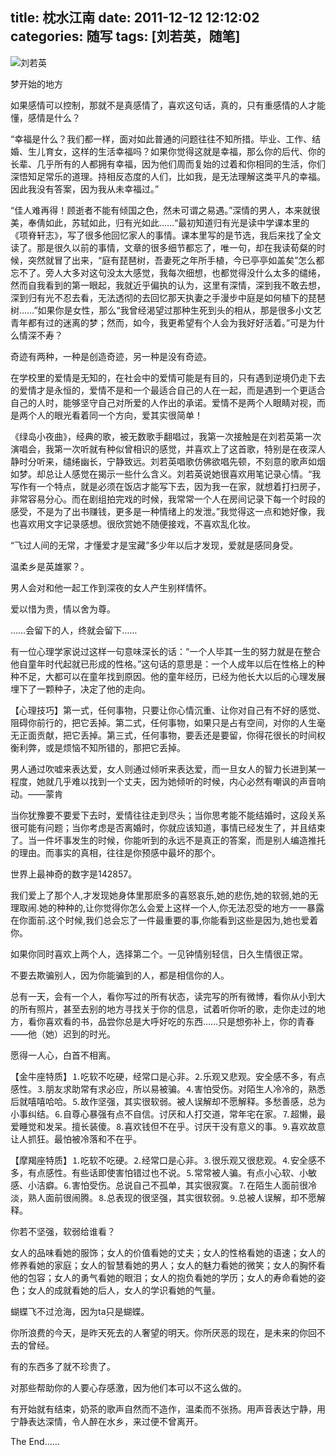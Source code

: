 title: 枕水江南
date: 2011-12-12 12:12:02
categories: 随写
tags: [刘若英，随笔]
---

![刘若英](http://i1153.photobucket.com/albums/p501/dmxiaoshen/hexo/psu_zpsr6laaxmc.jpg)  

梦开始的地方

如果感情可以控制，那就不是真感情了，喜欢这句话，真的，只有重感情的人才能懂，感情是什么？

“幸福是什么？我们都一样，面对如此普通的问题往往不知所措。毕业、工作、结婚、生儿育女，这样的生活幸福吗？如果你觉得这就是幸福，那么你的后代、你的长辈、几乎所有的人都拥有幸福，因为他们周而复始的过着和你相同的生活，你们深悟知足常乐的道理。持相反态度的人们，比如我，是无法理解这类平凡的幸福。因此我没有答案，因为我从未幸福过。”

“佳人难再得！顾逝者不能有倾国之色，然未可谓之易遇。”深情的男人，本来就很美，奉倩如此，苏轼如此，归有光如此……“最初知道归有光是读中学课本里的《项脊轩志》，写了很多他回忆家人的事情。课本里写的是节选，我后来找了全文读了。那是很久以前的事情，文章的很多细节都忘了，唯一句，却在我读荀粲的时候，突然就冒了出来，“庭有琵琶树，吾妻死之年所手植，今已亭亭如盖矣”怎么都忘不了。旁人大多对这句没太大感觉，我每次细想，也都觉得没什么太多的缱绻，然而自我看到的第一眼起，我就近乎偏执的认为，这里有深情，深到我不敢去想，深到归有光不忍去看，无法透彻的去回忆那天执妻之手漫步中庭是如何植下的琵琶树……”如果你是女性，那么“我曾经渴望过那种生死到头的相从，那是很多小文艺青年都有过的迷离的梦；然而，如今，我更希望有个人会为我好好活着。”可是为什么情深不寿？

奇迹有两种，一种是创造奇迹，另一种是没有奇迹。

在学校里的爱情是无知的，在社会中的爱情可能是有目的，只有遇到逆境仍走下去的爱情才是永恒的，爱情不是和一个最适合自己的人在一起，而是遇到一个更适合自己的人时，能够坚守自己对所爱的人作出的承诺。爱情不是两个人眼睛对视，而是两个人的眼光看着同一个方向，爱其实很简单！

《绿岛小夜曲》，经典的歌，被无数歌手翻唱过，我第一次接触是在刘若英第一次演唱会，我第一次听就有种似曾相识的感觉，并喜欢上了这首歌，特别是在夜深人静时分听来，缱绻幽长，宁静致远。刘若英唱歌仿佛欲唱先顿，不刻意的歌声如烟如梦。却总让人感觉在揭示一些什么含义。刘若英说她很喜欢用笔记录心情。“我写作有一个特点，就是必须在饭店才能写下去，因为我一在家，就想着打扫房子，非常容易分心。而在剧组拍完戏的时候，我常常一个人在房间记录下每一个时段的感受，不是为了出书赚钱，更多是一种情绪上的发泄。”我觉得这一点和她好像，我也喜欢用文字记录感想。很欣赏她不随便接戏，不喜欢乱化妆。

“飞过人间的无常，才懂爱才是宝藏”多少年以后才发现，爱就是感同身受。

温柔乡是英雄冢？。

男人会对和他一起工作到深夜的女人产生别样情怀。

爱以惜为贵，情以舍为尊。

……会留下的人，终就会留下……

有一位心理学家说过这样一句意味深长的话：“一个人毕其一生的努力就是在整合他自童年时代起就已形成的性格。”这句话的意思是：一个人成年以后在性格上的种种不足，大都可以在童年找到原因。他的童年经历，已经为他长大以后的心理发展埋下了一颗种子，决定了他的走向。

【心理技巧】第一式，任何事物，只要让你心情沉重、让你对自己有不好的感觉、阻碍你前行的，把它丢掉。第二式，任何事物，如果只是占有空间，对你的人生毫无正面贡献，把它丢掉。第三式，任何事物，要丢还是要留，你得花很长的时间权衡利弊，或是烦恼不知所错的，那把它丢掉。

男人通过吹嘘来表达爱，女人则通过倾听来表达爱，而一旦女人的智力长进到某一程度，她就几乎难以找到一个丈夫，因为她倾听的时候，内心必然有嘲讽的声音响动。——蒙肯

当你犹豫要不要爱下去时，爱情往往走到尽头；当你思考能不能结婚时，这段关系很可能有问题；当你考虑是否离婚时，你就应该知道，事情已经发生了，并且结束了。当一件坏事发生的时候，你能听到的永远不是真正的答案，而是别人编造推托的理由。而事实的真相，往往是你预感中最坏的那个。

世界上最神奇的数字是142857。

我们爱上了那个人,才发现她身体里那麽多的喜怒哀乐,她的悲伤,她的软弱,她的无理取闹.她的种种的,让你觉得你怎么会爱上这样一个人,你无法忍受的地方一一暴露在你面前.这个时候,我们总会忘了一件最重要的事,你能看到这些是因为,她也爱着你。

如果你同时喜欢上两个人，选择第二个。一见钟情别轻信，日久生情很正常。

不要去欺骗别人，因为你能骗到的人，都是相信你的人。

总有一天，会有一个人，看你写过的所有状态，读完写的所有微博，看你从小到大的所有照片，甚至去别的地方寻找关于你的信息，试着听你听的歌，走你走过的地方，看你喜欢看的书，品尝你总是大呼好吃的东西……只是想弥补上，你的青春——他（她）迟到的时光。

愿得一人心，白首不相离。

【金牛座特质】⒈吃软不吃硬，经常口是心非。⒉乐观又悲观。安全感不多，有点感性。⒊朋友求助常有求必应，所以易被骗。⒋害怕受伤。对陌生人冷冷的，熟悉后就嘻嘻哈哈。⒌故作坚强，其实很软弱。被人误解却不愿解释。多愁善感，总为小事纠结。⒍自尊心暴强有点不自信。讨厌和人打交道，常年宅在家。⒎超懒，最爱睡觉和发呆。擅长装傻。⒏喜欢钱但不在乎。讨厌干没有意义的事。⒐喜欢故意让人抓狂。最怕被冷落和不在乎。

【摩羯座特质】⒈吃软不吃硬。⒉经常口是心非。⒊很乐观又很悲观。⒋安全感不多，有点感性。有些话即使害怕错过也不说。⒌常常被人骗。有点小心软、小敏感、小洁癖。⒍害怕受伤。总说自己不孤单，其实很寂寞。⒎在陌生人面前很冷淡，熟人面前很闹腾。⒏总表现的很坚强，其实很软弱。⒐总被人误解，却不愿解释。

你若不坚强，软弱给谁看？

女人的品味看她的服饰；女人的价值看她的丈夫；女人的性格看她的语速；女人的修养看她的家庭；女人的智慧看她的男人；女人的魅力看她的微笑；女人的胸怀看他的包容；女人的勇气看她的眼泪；女人的抱负看她的学历；女人的寿命看她的姿色；女人的成就看她的后人，女人的学识看她的气量。

蝴蝶飞不过沧海，因为ta只是蝴蝶。

你所浪费的今天，是昨天死去的人奢望的明天。你所厌恶的现在，是未来的你回不去的曾经。

有的东西多了就不珍贵了。

对那些帮助你的人要心存感激，因为他们本可以不这么做的。

有开始就有结束，奶茶的歌声自然而不造作，温柔而不张扬。用声音表达宁静，用宁静表达深情，令人醉在水乡，来过便不曾离开。

The End……